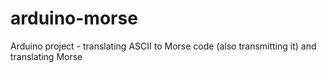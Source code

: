 # arduino-morse
Arduino project - translating ASCII to Morse code (also transmitting it) and translating Morse
